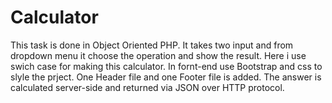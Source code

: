 # Calculator

This task is done in Object Oriented PHP.
It takes two input and from dropdown menu it choose the operation and show the result.
Here i use swich case for making this calculator.
In fornt-end use Bootstrap and css to slyle the prject. 
One Header file and one Footer file is added.
The answer is calculated server-side and returned via JSON over HTTP protocol.
